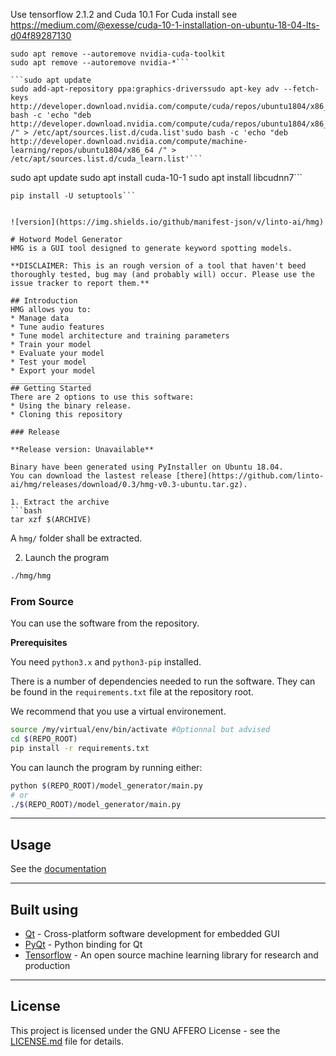 Use tensorflow 2.1.2 and Cuda 10.1
For Cuda install see https://medium.com/@exesse/cuda-10-1-installation-on-ubuntu-18-04-lts-d04f89287130

```sudo rm /etc/apt/sources.list.d/cuda*
sudo apt remove --autoremove nvidia-cuda-toolkit
sudo apt remove --autoremove nvidia-*```

```sudo apt update
sudo add-apt-repository ppa:graphics-driverssudo apt-key adv --fetch-keys  http://developer.download.nvidia.com/compute/cuda/repos/ubuntu1804/x86_64/7fa2af80.pubsudo bash -c 'echo "deb http://developer.download.nvidia.com/compute/cuda/repos/ubuntu1804/x86_64 /" > /etc/apt/sources.list.d/cuda.list'sudo bash -c 'echo "deb http://developer.download.nvidia.com/compute/machine-learning/repos/ubuntu1804/x86_64 /" > /etc/apt/sources.list.d/cuda_learn.list'```

```
sudo apt update
sudo apt install cuda-10-1
sudo apt install libcudnn7```

```pip install -U pip
pip install -U setuptools```


![version](https://img.shields.io/github/manifest-json/v/linto-ai/hmg)

# Hotword Model Generator
HMG is a GUI tool designed to generate keyword spotting models.

**DISCLAIMER: This is an rough version of a tool that haven't beed thoroughly tested, bug may (and probably will) occur. Please use the issue tracker to report them.**

## Introduction
HMG allows you to:
* Manage data
* Tune audio features
* Tune model architecture and training parameters
* Train your model
* Evaluate your model
* Test your model
* Export your model
__________________
## Getting Started
There are 2 options to use this software:
* Using the binary release.
* Cloning this repository

### Release

**Release version: Unavailable** 

Binary have been generated using PyInstaller on Ubuntu 18.04.
You can download the lastest release [there](https://github.com/linto-ai/hmg/releases/download/0.3/hmg-v0.3-ubuntu.tar.gz).

1. Extract the archive
```bash
tar xzf $(ARCHIVE)
```
A ```hmg/``` folder shall be extracted.

2. Launch the program
```bash
./hmg/hmg
```
### From Source
You can use the software from the repository.

**Prerequisites**

You need ```python3.x``` and ```python3-pip``` installed.

There is a number of dependencies needed to run the software.
They can be found in the ```requirements.txt``` file at the repository root.

We recommend that you use a virtual environement.
```bash
source /my/virtual/env/bin/activate #Optionnal but advised
cd $(REPO_ROOT)
pip install -r requirements.txt
```

You can launch the program by running either:
```bash
python $(REPO_ROOT)/model_generator/main.py
# or
./$(REPO_ROOT)/model_generator/main.py
```
__________________
## Usage
See the [documentation](https://doc.linto.ai/#/client/custom_hotword)
__________________
## Built using

* [Qt](https://www.qt.io/) - Cross-platform software development for embedded GUI
* [PyQt](https://riverbankcomputing.com/software/pyqt/intro) - Python binding for Qt
* [Tensorflow](https://www.tensorflow.org) - An open source machine learning library for research and production

__________________
## License
This project is licensed under the GNU AFFERO License - see the [LICENSE.md](LICENSE.md) file for details.
